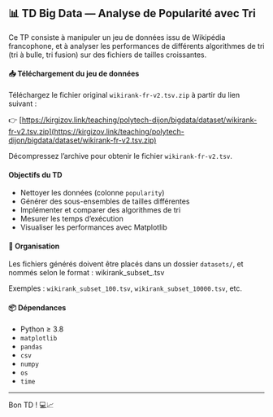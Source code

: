 ## 📊 TD Big Data — Analyse de Popularité avec Tri

Ce TP consiste à manipuler un jeu de données issu de Wikipédia francophone, et à analyser les performances de différents algorithmes de tri (tri à bulle, tri fusion) sur des fichiers de tailles croissantes.

#### 📥 Téléchargement du jeu de données

Téléchargez le fichier original `wikirank-fr-v2.tsv.zip` à partir du lien suivant :

👉 [https://kirgizov.link/teaching/polytech-dijon/bigdata/dataset/wikirank-fr-v2.tsv.zip](https://kirgizov.link/teaching/polytech-dijon/bigdata/dataset/wikirank-fr-v2.tsv.zip)

Décompressez l’archive pour obtenir le fichier `wikirank-fr-v2.tsv`.

#### Objectifs du TD

- Nettoyer les données (colonne `popularity`)
- Générer des sous-ensembles de tailles différentes
- Implémenter et comparer des algorithmes de tri
- Mesurer les temps d’exécution
- Visualiser les performances avec Matplotlib

#### 📁 Organisation

Les fichiers générés doivent être placés dans un dossier `datasets/`, et nommés selon le format :
wikirank_subset_<taille>.tsv


Exemples : `wikirank_subset_100.tsv`, `wikirank_subset_10000.tsv`, etc.

#### 📦 Dépendances

- Python ≥ 3.8
- `matplotlib`
- `pandas`
- `csv`
- `numpy`
- `os`
- `time`

---

Bon TD ! 💻📈


